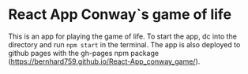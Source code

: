 # React App Conway`s game of life
This is an app for playing the game of life. To start the app, dc into the directory and run `npm start` in the terminal. The app is also deployed to github pages with the gh-pages npm package (https://bernhard759.github.io/React-App_conway_game/).
